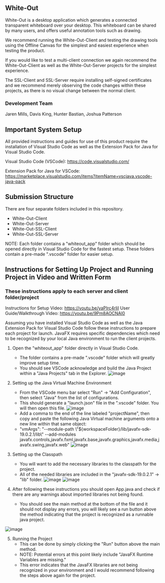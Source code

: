 ## White-Out
White-Out is a desktop application which generates a connected transparent whiteboard over your desktop. This whiteboard can be shared by many users, and offers useful annotation tools such as drawing.

We recommend running the White-Out-Client and testing the drawing tools using the Offline Canvas for the simplest and easiest experience when testing the product.

If you would like to test a multi-client connection we again recommend the White-Out-Client as well as the White-Out-Server projects for the simplest experience.

The SSL-Client and SSL-Server require installing self-signed certificates and we recommend merely observing the code changes within these projects, as there is no visual change between the normal client. 

### Development Team
Jaren Mills, Davis King, Hunter Bastian, Joshua Patterson

## Important System Setup
All provided instructions and guides for use of this product require the installation of Visual Studio Code as well as the Extension Pack for Java for Visual Studio Code.

Visual Studio Code (VSCode): https://code.visualstudio.com/

Extension Pack for Java for VSCode: https://marketplace.visualstudio.com/items?itemName=vscjava.vscode-java-pack

## Submission Structure
There are four separate folders included in this repository.

- White-Out-Client
- White-Out-Server
- White-Out-SSL-Client
- White-Out-SSL-Server

NOTE: Each folder contains a "whiteout_app" folder which should be opened directly in Visual Studio Code for the fastest setup. These folders contain a pre-made ".vscode" folder for easier setup. 

## Instructions for Setting Up Project and Running Project in Video and Written Form
### These instructions apply to each server and client folder/project

Instructions for Setup Video: https://youtu.be/yaPIrc4rljI
User Guide/Walkthrough Video: https://youtu.be/9Pm8AOCNAl0

Assuming you have installed Visual Studio Code as well as the Java Extension Pack for Visual Studio Code follow these instructions to prepare each project for launch.
JavaFX requires specific dependencies which need to be recognized by your local Java environment to run the client projects. 

1. Open the "whiteout_app" folder directly in Visual Studio Code. 
    - The folder contains a pre-made ".vscode" folder which will greatly improve setup time.
    - You should see VSCode acknowledge and build the Java Project within a "Java Projects" tab in the Explorer. 
![image](https://user-images.githubusercontent.com/70347264/235069606-71086f6f-c5fe-40cf-b409-f8dc636d566b.png)

2. Setting up the Java Virtual Machine Environment
    - From the VSCode menu bar select "Run" -> "Add Configuration", then select "Java" from the list of configurations.
    - This should generate a "launch.json" file in the ".vscode" folder. You will then open this file.
![image](https://user-images.githubusercontent.com/70347264/235069542-406314c0-f413-4e97-8e87-b1dc0447dce2.png)
    - Add a comma to the end of the line labeled "projectName", then copy and paste the following Java Virtual machine arguments onto a new line within that same object:
    - "vmArgs": "--module-path \\"${workspaceFolder}/lib/javafx-sdk-19.0.2.1/lib\\" --add-modules javafx.controls,javafx.fxml,javafx.base,javafx.graphics,javafx.media,javafx.swing,javafx.web"
![image](https://user-images.githubusercontent.com/70347264/235070863-96dd1331-e3c4-4930-98fd-7f6cd7b04ca0.png)

3. Setting up the Classpath
    - You will want to add the necessary libraries to the classpath for the project.
    - All of the needed libraries are included in the "javafx-sdk-19.0.2.1" -> "lib" folder. 
![image](https://user-images.githubusercontent.com/70347264/235073637-90dd20df-e5d6-4203-81e0-e7158c4c5ed1.png)
![image](https://user-images.githubusercontent.com/70347264/235077908-e27d9307-a75a-497c-beff-9b64b07c0489.png)

4. After following these instructions you should open App.java and check if there are any warnings about imported libraries not being found.
    - You should see the main method at the bottom of the file and it should not display any errors, you will likely see a run button above the method indicating that the project is recognized as a runnable java project.

![image](https://user-images.githubusercontent.com/70347264/235074904-7ad1ffc5-e7ce-4e5f-b7d3-071a2667a81f.png)

5. Running the Project
    - This can be done by simply clicking the "Run" button above the main method.
    - NOTE: Potential errors at this point likely include "JavaFX Runtime Variables are missing."
    - This error indicates that the JavaFX libraries are not being recognized in your environment and I would recommend following the steps above again for the project.
